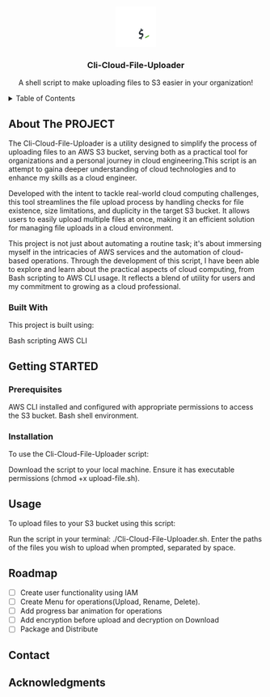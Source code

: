 <!-- PROJECT LOGO -->

<br />
<div align="center">
   <img src="images/bash_full_colored_light.png" alt="Logo" width="80" height="80">

  <h3 align="center">Cli-Cloud-File-Uploader</h3>

  <p align="center">
    A shell script to make uploading files to S3 easier in your organization!
  </p>
</div>

<!-- TABLE OF CONTENTS -->
<details>
  <summary>Table of Contents</summary>
  <ol>
    <li>
      <a href="#about-the-project">About The Project</a>
      <ul>
        <li><a href="#built-with">Built With</a></li>
      </ul>
    </li>
    <li>
      <a href="#getting-started">Getting Started</a>
      <ul>
        <li><a href="#prerequisites">Prerequisites</a></li>
        <li><a href="#installation">Installation</a></li>
      </ul>
    </li>
    <li><a href="#usage">Usage</a></li>
    <li><a href="#roadmap">Roadmap</a></li>
    <li><a href="#contributing">Contributing</a></li>
    <li><a href="#license">License</a></li>
    <li><a href="#contact">Contact</a></li>
    <li><a href="#acknowledgments">Acknowledgments</a></li>
  </ol>
</details>

<!-- ABOUT THE PROJECT -->

## About The PROJECT

The Cli-Cloud-File-Uploader is a utility designed to simplify the process of uploading files to an AWS S3 bucket, serving both as a practical tool for organizations and a personal journey in cloud engineering.This script is an attempt to gaina deeper understanding of cloud technologies and to enhance my skills as a cloud engineer.

Developed with the intent to tackle real-world cloud computing challenges, this tool streamlines the file upload process by handling checks for file existence, size limitations, and duplicity in the target S3 bucket. It allows users to easily upload multiple files at once, making it an efficient solution for managing file uploads in a cloud environment.

This project is not just about automating a routine task; it's about immersing myself in the intricacies of AWS services and the automation of cloud-based operations. Through the development of this script, I have been able to explore and learn about the practical aspects of cloud computing, from Bash scripting to AWS CLI usage. It reflects a blend of utility for users and my commitment to growing as a cloud professional.

### Built With

This project is built using:

Bash scripting
AWS CLI

## Getting STARTED

### Prerequisites

AWS CLI installed and configured with appropriate permissions to access the S3 bucket.
Bash shell environment.

### Installation

To use the Cli-Cloud-File-Uploader script:

Download the script to your local machine.
Ensure it has executable permissions (chmod +x upload-file.sh).

## Usage

To upload files to your S3 bucket using this script:

Run the script in your terminal: ./Cli-Cloud-File-Uploader.sh.
Enter the paths of the files you wish to upload when prompted, separated by space.

## Roadmap

- [ ] Create user functionality using IAM
- [ ] Create Menu for operations(Upload, Rename, Delete).
- [ ] Add progress bar animation for operations
- [ ] Add encryption before upload and decryption on Download
- [ ] Package and Distribute

## Contact

## Acknowledgments
